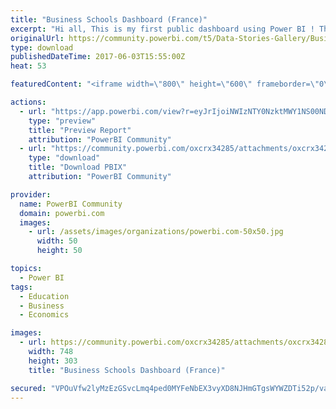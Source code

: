 ```yaml
---
title: "Business Schools Dashboard (France)"
excerpt: "Hi all, This is my first public dashboard using Power BI ! This dashboard makes a comparison between several business schools in France. Data is from"
originalUrl: https://community.powerbi.com/t5/Data-Stories-Gallery/Business-Schools-Dashboard-France/m-p/187496
type: download
publishedDateTime: 2017-06-03T15:55:00Z
heat: 53

featuredContent: "<iframe width=\"800\" height=\"600\" frameborder=\"0\" src=\"https://app.powerbi.com/view?r=eyJrIjoiNWIzNTY0NzktMWY1NS00NDI1LTg0OTItZmUyYjcxZWYzNjI2IiwidCI6Ijg5NWQ0YTRiLTE1NGYtNDUzNy04NzAyLTc4YWQ0MDE1Y2Y0YSIsImMiOjl9\"></iframe>"

actions:
  - url: "https://app.powerbi.com/view?r=eyJrIjoiNWIzNTY0NzktMWY1NS00NDI1LTg0OTItZmUyYjcxZWYzNjI2IiwidCI6Ijg5NWQ0YTRiLTE1NGYtNDUzNy04NzAyLTc4YWQ0MDE1Y2Y0YSIsImMiOjl9"
    type: "preview"
    title: "Preview Report"
    attribution: "PowerBI Community"
  - url: "https://community.powerbi.com/oxcrx34285/attachments/oxcrx34285/DataStoriesGallery/878/3/BusinessSchools03.06.2017.pbix"
    type: "download"
    title: "Download PBIX"
    attribution: "PowerBI Community"

provider:
  name: PowerBI Community
  domain: powerbi.com
  images:
    - url: /assets/images/organizations/powerbi.com-50x50.jpg
      width: 50
      height: 50

topics:
  - Power BI
tags:
  - Education
  - Business
  - Economics

images:
  - url: https://community.powerbi.com/oxcrx34285/attachments/oxcrx34285/DataStoriesGallery/878/4/20be95_c186be1858a54501bac3e0a33e8fd4d9-mv2%20(1).png
    width: 748
    height: 303
    title: "Business Schools Dashboard (France)"

secured: "VPOuVfw2lyMzEzGSvcLmq4ped0MYFeNbEX3vyXD8NJHmGTgsWYWZDTi52p/vaI0nfQU6T4g3yde5y/+oQpM2cmY+f99lTphOnOKKd00BRmBz+xYZDqjRRLJbjJjtCHhKtTuEzyhdCLiWLKPz9hp30TUqU6HFW65R59yZlirjIKKSxApwBw1kI73ToYM/Dscn6vut90U+CMlIlODgGBeqOUz7SIBb/fcuBOr2hwd1tYCoFsAVW5Dte7uiL4666jXsEB76K4yQfKDlHfSSorVymbFZvIkaRWHYN/5TDSOsLA0BOsdvnOcQmGg75j/GgHDJw4ISa54CsyAKytZEuGDFCydcAv9Qik9HOirpYm8cjq3O5kZEDWCb1lXebhzDP4eDn//xYz3fOYX4tpZHSbuCDDBxWJTDVN1/2ejZRO+hs0k=;4UvyYDhVW+lB+uNWQ+SSHg=="
---
```



